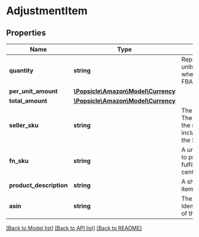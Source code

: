 # AdjustmentItem

## Properties
Name | Type | Description | Notes
------------ | ------------- | ------------- | -------------
**quantity** | **string** | Represents the number of units in the seller&#x27;s inventory when the AdustmentType is FBAInventoryReimbursement. | [optional] 
**per_unit_amount** | [**\Popsicle\Amazon\Model\Currency**](Currency.md) |  | [optional] 
**total_amount** | [**\Popsicle\Amazon\Model\Currency**](Currency.md) |  | [optional] 
**seller_sku** | **string** | The seller SKU of the item. The seller SKU is qualified by the seller&#x27;s seller ID, which is included with every call to the Selling Partner API. | [optional] 
**fn_sku** | **string** | A unique identifier assigned to products stored in and fulfilled from a fulfillment center. | [optional] 
**product_description** | **string** | A short description of the item. | [optional] 
**asin** | **string** | The Amazon Standard Identification Number (ASIN) of the item. | [optional] 

[[Back to Model list]](../../README.md#documentation-for-models) [[Back to API list]](../../README.md#documentation-for-api-endpoints) [[Back to README]](../../README.md)

